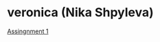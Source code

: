<h1>veronica (Nika Shpyleva)</h1>
<p><a href="/BasicWebDesign/assignment1.html" target="blank">Assingnment 1</a></p>

